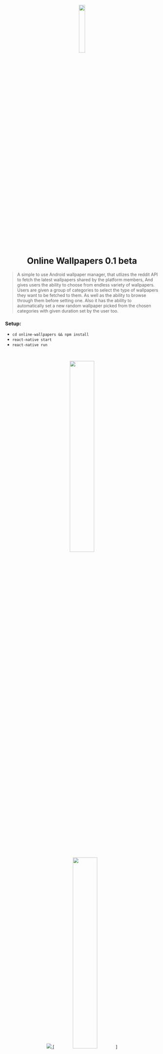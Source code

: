 <p align='center'><img src='https://onlinewallpapers.github.io/images/OnlineWallpapers.png' width='20%' /></p>

<h1 align='center'>Online Wallpapers 0.1 beta</h1>

> A simple to use Android wallpaper manager, that utlizes the reddit API to fetch the latest wallpapers shared by the platform members, And gives users the ability to choose from endless variety of wallpapers. Users are given a group of categories to select the type of wallpapers they want to be fetched to them. As well as the ability to browse through them before setting one. Also it has the ability to automatically set a new random wallpaper picked from the chosen categories with given duration set by the user too.

### Setup:
- `cd online-wallpapers && npm install` <br />
- `react-native start`
- `react-native run`

<br />

<p align='center'>
    <img src='https://onlinewallpapers.github.io/images/phone.png' width='40%' />
</p>

<br />

<br />

<p align='center'>
	<a href='https://play.google.com/store/apps/details?id=com.onlinebackgrounds' target='_blank'>
		<img src='https://play.google.com/intl/en_us/badges/images/generic/en_badge_web_generic.png' />
	</a>
	[<img src="https://play.google.com/intl/en_us/badges/images/generic/en_badge_web_generic.png" width="40%" />](https://play.google.com/store/apps/details?id=com.onlinebackgrounds)
</p>

<br />

### https://onlinewallpapers.github.io
